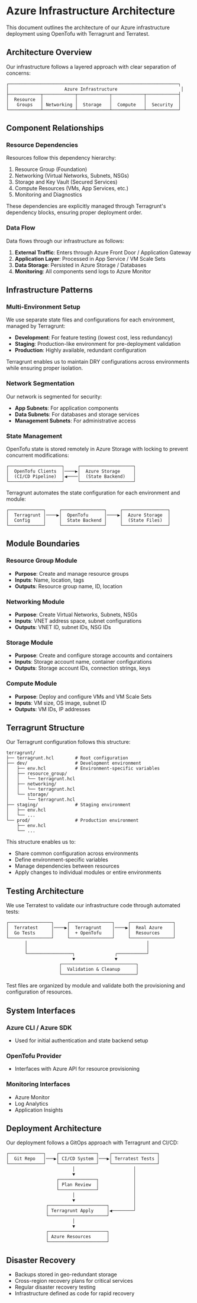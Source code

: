 # Azure Infrastructure Architecture

This document outlines the architecture of our Azure infrastructure deployment using OpenTofu with Terragrunt and Terratest.

## Architecture Overview

Our infrastructure follows a layered approach with clear separation of concerns:

```ascii
┌────────────────────────────────────────────────────────────────┐
│                     Azure Infrastructure                        │
├────────────┬────────────┬────────────┬────────────┬────────────┤
│  Resource  │            │            │            │            │
│   Groups   │ Networking │  Storage   │  Compute   │  Security  │
└────────────┴────────────┴────────────┴────────────┴────────────┘
```

## Component Relationships

### Resource Dependencies

Resources follow this dependency hierarchy:

1. Resource Group (Foundation)
2. Networking (Virtual Networks, Subnets, NSGs)
3. Storage and Key Vault (Secured Services)
4. Compute Resources (VMs, App Services, etc.)
5. Monitoring and Diagnostics

These dependencies are explicitly managed through Terragrunt's dependency blocks, ensuring proper deployment order.

### Data Flow

Data flows through our infrastructure as follows:

1. **External Traffic**: Enters through Azure Front Door / Application Gateway
2. **Application Layer**: Processed in App Service / VM Scale Sets
3. **Data Storage**: Persisted in Azure Storage / Databases
4. **Monitoring**: All components send logs to Azure Monitor

## Infrastructure Patterns

### Multi-Environment Setup

We use separate state files and configurations for each environment, managed by Terragrunt:

- **Development**: For feature testing (lowest cost, less redundancy)
- **Staging**: Production-like environment for pre-deployment validation
- **Production**: Highly available, redundant configuration

Terragrunt enables us to maintain DRY configurations across environments while ensuring proper isolation.

### Network Segmentation

Our network is segmented for security:

- **App Subnets**: For application components
- **Data Subnets**: For databases and storage services
- **Management Subnets**: For administrative access

### State Management

OpenTofu state is stored remotely in Azure Storage with locking to prevent concurrent modifications:

```ascii
┌────────────────────┐     ┌────────────────────┐
│  OpenTofu Clients  │────▶│  Azure Storage     │
│  (CI/CD Pipeline)  │◀────│  (State Backend)   │
└────────────────────┘     └────────────────────┘
```

Terragrunt automates the state configuration for each environment and module:

```ascii
┌─────────────┐     ┌────────────────┐     ┌─────────────────┐
│  Terragrunt │────▶│  OpenTofu      │────▶│  Azure Storage  │
│  Config     │     │  State Backend │     │  (State Files)  │
└─────────────┘     └────────────────┘     └─────────────────┘
```

## Module Boundaries

### Resource Group Module

- **Purpose**: Create and manage resource groups
- **Inputs**: Name, location, tags
- **Outputs**: Resource group name, ID, location

### Networking Module

- **Purpose**: Create Virtual Networks, Subnets, NSGs
- **Inputs**: VNET address space, subnet configurations
- **Outputs**: VNET ID, subnet IDs, NSG IDs

### Storage Module

- **Purpose**: Create and configure storage accounts and containers
- **Inputs**: Storage account name, container configurations
- **Outputs**: Storage account IDs, connection strings, keys

### Compute Module

- **Purpose**: Deploy and configure VMs and VM Scale Sets
- **Inputs**: VM size, OS image, subnet ID
- **Outputs**: VM IDs, IP addresses

## Terragrunt Structure

Our Terragrunt configuration follows this structure:

```text
terragrunt/
├── terragrunt.hcl        # Root configuration
├── dev/                  # Development environment
│   ├── env.hcl           # Environment-specific variables
│   ├── resource_group/
│   │   └── terragrunt.hcl
│   ├── networking/
│   │   └── terragrunt.hcl
│   └── storage/
│       └── terragrunt.hcl
├── staging/              # Staging environment
│   ├── env.hcl
│   └── ...
└── prod/                 # Production environment
    ├── env.hcl
    └── ...
```

This structure enables us to:

- Share common configuration across environments
- Define environment-specific variables
- Manage dependencies between resources
- Apply changes to individual modules or entire environments

## Testing Architecture

We use Terratest to validate our infrastructure code through automated tests:

```ascii
┌────────────────┐     ┌────────────────┐     ┌────────────────┐
│  Terratest     │────▶│  Terragrunt    │────▶│  Real Azure    │
│  Go Tests      │     │  + OpenTofu    │     │  Resources     │
└────────────────┘     └────────────────┘     └────────────────┘
       │                                             │
       │                                             │
       └─────────────────┐               ┌───────────┘
                         ▼               ▼
                    ┌────────────────────────────┐
                    │  Validation & Cleanup      │
                    └────────────────────────────┘
```

Test files are organized by module and validate both the provisioning and configuration of resources.

## System Interfaces

### Azure CLI / Azure SDK

- Used for initial authentication and state backend setup

### OpenTofu Provider

- Interfaces with Azure API for resource provisioning

### Monitoring Interfaces

- Azure Monitor
- Log Analytics
- Application Insights

## Deployment Architecture

Our deployment follows a GitOps approach with Terragrunt and CI/CD:

```ascii
┌─────────────┐    ┌──────────────┐    ┌─────────────────┐
│  Git Repo   │───▶│ CI/CD System │───▶│ Terratest Tests │
└─────────────┘    └──────────────┘    └─────────────────┘
                         │                      │
                         ▼                      │
                   ┌──────────────┐             │
                   │ Plan Review  │             │
                   └──────────────┘             │
                         │                      │
                         ▼                      │
               ┌──────────────────────┐         │
               │ Terragrunt Apply     │◀────────┘
               └──────────────────────┘
                         │
                         ▼
               ┌──────────────────────┐
               │ Azure Resources      │
               └──────────────────────┘
```

## Disaster Recovery

- Backups stored in geo-redundant storage
- Cross-region recovery plans for critical services
- Regular disaster recovery testing
- Infrastructure defined as code for rapid recovery
